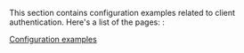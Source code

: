 This section contains configuration examples related to client
authentication. Here's a list of the pages: :

[Configuration
examples](https://wiki.squid-cache.org/action/show/ConfigExamples/Authenticate/ConfigExamples#)
